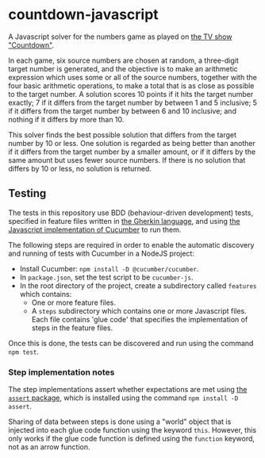 # countdown-javascript

A Javascript solver for the numbers game as played on 
[the TV show "Countdown"](https://www.channel4.com/programmes/countdown).

In each game, six source numbers are chosen at random, a three-digit target number is generated,
and the objective is to make an arithmetic expression which uses some or all of the
source numbers, together with the four basic arithmetic operations, to make a total that
is as close as possible to the target number. A solution scores 10 points if it hits the
target number exactly; 7 if it differs from the target number by between 1 and 5 inclusive;
5 if it differs from the target number by between 6 and 10 inclusive; and nothing if it
differs by more than 10.

This solver finds the best possible solution that differs from the target number by 10 or less.
One solution is regarded as being better than another if it differs from the target number by a 
smaller amount, or if it differs by the same amount but uses fewer source numbers. If there is 
no solution that differs by 10 or less, no solution is returned.

## Testing

The tests in this repository use BDD (behaviour-driven development) tests, specified in feature
files written in [the Gherkin language](https://cucumber.io/docs/gherkin/reference/), and using 
[the Javascript implementation of Cucumber](https://github.com/cucumber/cucumber-js) to run them.

The following steps are required in order to enable the automatic discovery and running of
tests with Cucumber in a NodeJS project:
* Install Cucumber: `npm install -D @cucumber/cucumber`.
* In `package.json`, set the test script to be `cucumber-js`.
* In the root directory of the project, create a subdirectory called `features` which contains:
   * One or more feature files.
   * A `steps` subdirectory which contains one or more Javascript files. Each file contains
    'glue code' that specifies the implementation of steps in the feature files.

Once this is done, the tests can be discovered and run using the command `npm test`.

### Step implementation notes

The step implementations assert whether expectations are met using 
[the `assert` package](https://www.npmjs.com/package/assert), which is installed using the command
`npm install -D assert`.

Sharing of data between steps is done using a "world" object that is injected into each glue code
function using the keyword `this`. However, this only works if the glue code function is defined using
the `function` keyword, not as an arrow function.